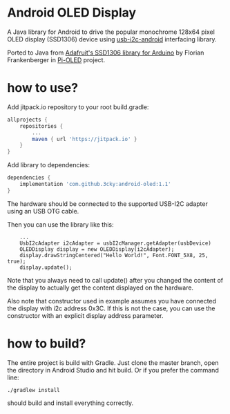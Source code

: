 Android OLED Display
===============

A Java library for Android to drive the popular monochrome 128x64 pixel OLED display (SSD1306)
device using [usb-i2c-android](https://github.com/3cky/usb-i2c-android) interfacing library.

Ported to Java from [Adafruit's SSD1306 library for Arduino](https://github.com/adafruit/Adafruit_SSD1306) 
by Florian Frankenberger in [Pi-OLED](https://github.com/entrusc/Pi-OLED) project.

how to use?
============
Add jitpack.io repository to your root build.gradle:
```gradle
allprojects {
    repositories {
        ...
        maven { url 'https://jitpack.io' }
    }
}
```
Add library to dependencies:
```gradle
dependencies {
    implementation 'com.github.3cky:android-oled:1.1'
}
```

The hardware should be connected to the supported USB-I2C adapter using an USB OTG cable.

Then you can use the library like this:
```
    ...
    UsbI2cAdapter i2cAdapter = usbI2cManager.getAdapter(usbDevice)
    OLEDDisplay display = new OLEDDisplay(i2cAdapter);
    display.drawStringCentered("Hello World!", Font.FONT_5X8, 25, true);
    display.update();
```

Note that you always need to call update() after you changed the content of the display
to actually get the content displayed on the hardware.

Also note that constructor used in example assumes you have connected the display 
with i2c address 0x3C. If this is not the case, you can use the constructor with 
an explicit display address parameter.

how to build?
=============

The entire project is build with Gradle. Just clone the master branch, open the 
directory in Android Studio and hit build. Or if you prefer the command line:

    ./gradlew install

should build and install everything correctly.